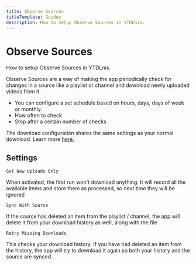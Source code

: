 ```yaml
---
title: Observe Sources
titleTemplate: Guides
description: How to setup Observe Sources in YTDLnis.
---
```


# Observe Sources
How to setup Observe Sources in YTDLnis.

Observe Sources are a way of making the app periodically check for changes in a source like a playlist or channel and download newly uploaded videos from it. 

- You can configure a set schedule based on hours, days, days of week or monthly.
- How often to check
- Stop after a certain number of checks

The download configuration shares the same settings as your normal download. Learn more [here.](/docs/guides/download-card)

## Settings

`Get New Uploads Only`

When activated, the first run won't download anything. It will record all the available items and store them as processed, so next time they will be ignored

`Sync With Source`

If the source has deleted an item from the playlist / channel, the app will delete it from your download history as well, along with the file

`Retry Missing Downloads`

This checks your download history. If you have had deleted an item from the history, the app will try to download it again so both your history and the source are synced.

